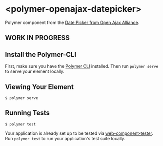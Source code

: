 # \<polymer-openajax-datepicker\>

Polymer component from the [Date Picker from Open Ajax Alliance](http://www.oaa-accessibility.org/examplep/datepicker1/).

## WORK IN PROGRESS


## Install the Polymer-CLI

First, make sure you have the [Polymer CLI](https://www.npmjs.com/package/polymer-cli) installed. Then run `polymer serve` to serve your element locally.

## Viewing Your Element

```
$ polymer serve
```

## Running Tests

```
$ polymer test
```

Your application is already set up to be tested via [web-component-tester](https://github.com/Polymer/web-component-tester). Run `polymer test` to run your application's test suite locally.
